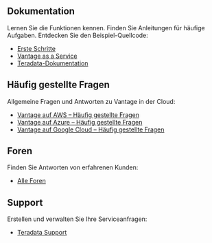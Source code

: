 Dokumentation
-------------

Lernen Sie die Funktionen kennen. Finden Sie Anleitungen für häufige Aufgaben. Entdecken Sie den Beispiel-Quellcode:

-   [Erste Schritte](https://quickstarts.teradata.com/)
-   [Vantage as a Service](https://docs.teradata.com/r/Vantage-on-AWS-Azure-and-Google-Cloud/June-2022)
-   [Teradata-Dokumentation](https://docs.teradata.com)

Häufig gestellte Fragen
-----------------------

Allgemeine Fragen und Antworten zu Vantage in der Cloud:

-   [Vantage auf AWS – Häufig gestellte Fragen](https://www.teradata.com/Cloud/AWS/FAQs)
-   [Vantage auf Azure – Häufig gestellte Fragen](https://www.teradata.com/Cloud/Azure/FAQs)
-   [Vantage auf Google Cloud – Häufig gestellte Fragen](https://www.teradata.com/Cloud/Google-Cloud/FAQs)

Foren
-----

Finden Sie Antworten von erfahrenen Kunden:

-   [Alle Foren](https://support.teradata.com/community?id=community_forum_list)

Support
-------

Erstellen und verwalten Sie Ihre Serviceanfragen:

-   [Teradata Support](https://support.teradata.com/)
